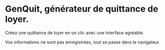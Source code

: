 # GenQuit, générateur de quittance de loyer.

Créez une quittance de loyer en un clic avec une interface agréable.

Vos informations ne sont pas enregistrées, tout se passe dans le navigateur.

